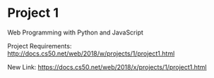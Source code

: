 # Project 1

Web Programming with Python and JavaScript

Project Requirements:
http://docs.cs50.net/web/2018/w/projects/1/project1.html

New Link:
https://docs.cs50.net/web/2018/x/projects/1/project1.html
